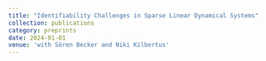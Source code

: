 ```yaml
---
title: "Identifiability Challenges in Sparse Linear Dynamical Systems"
collection: publications
category: preprints
date: 2024-01-01
venue: 'with Sören Becker and Niki Kilbertus'
---
```


